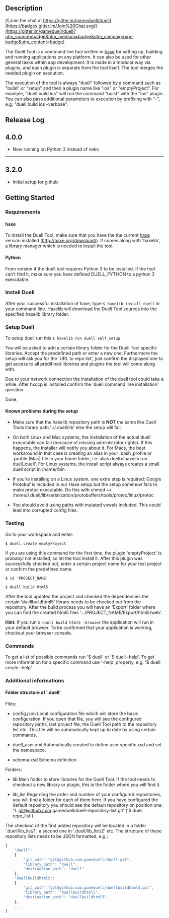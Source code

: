 ## Description

[![Join the chat at https://gitter.im/gameduell/duell](https://badges.gitter.im/Join%20Chat.svg)](https://gitter.im/gameduell/duell?utm_source=badge&utm_medium=badge&utm_campaign=pr-badge&utm_content=badge)

The Duell Tool is a command line tool written in [haxe](http://haxe.org/) for setting up, building and running applications on any platform.
It can also be used for other general tasks within app development. It is made in a modular way via plugins,
and each plugin is separate from the tool itself. The tool merges the needed plugin on execution.


The execution of the tool is always "duell" followed by a command such as "build" or "setup" and
then a plugin name like "ios" or "emptyProject". For example, "duell build ios" will run the command
"build" with the "ios" plugin. You can also pass additional parameters to
execution by prefixing with "-", e.g. "duell build ios -verbose".


## Release Log
4.0.0
----------------------------------------------
* Now running on Python 3 instead of neko
----------------------------------------------
3.2.0
----------------------------------------------
* Initial setup for github


Getting Started
----------------------------------------------

### Requirements

#### haxe
To install the Duell Tool, make sure that you have the the current [haxe](http://haxe.org/) version installed (http://haxe.org/download/). It comes along with 'haxelib', a library manager which is needed to install the tool.

#### Python
From version 4 the duell tool requires Python 3 to be installed. If the tool can't find it, make sure you have defined DUELL_PYTHON to a python 3 executable.


### Install Duell

After your successful installation of haxe, type `$ haxelib install duell` in your command line. Haxelib will download the Duell Tool sources into the specified haxelib library folder.

### Setup Duell

To setup duell run this
`$ haxelib run duell self_setup`

You will be asked to add a certain library folder for the Duell Tool specific libraries. Accept the predefined path or enter a new one.
Furthermore the setup will ask you for the 'URL to repo list', just confirm the displayed one to get access to all predifined libraries and plugins the tool will come along with. 

Due to your network connection the installation of the duell tool could take a while. After hxccp is installed confirm the 'duell command line installation' question.

Done.

#### Known problems during the setup

* Make sure that the haxelib repository path is **NOT** the same like Duell Tools library path '~/.duell/lib' else the setup will fail.

* On both Linux and Mac systems, the installation of the actual duell executable can fail (because of missing administrator rights). If this happens, the installer will notify you about it. For Macs, the best workaround in that case is creating an alias in your .bash_profile or .profile (Mac) file in your home folder, i.e. alias duell='haxelib run duell_duell'. For Linux systems, the install script always creates a small duell script in /home/<USERNAME>/bin.

* If you're installing on a Linux system, one extra step is required: Google Protobuf is included in our Haxe setup but the setup somehow fails to make protoc executable. Do this with chmod +x  /home/<USERNAME>/.duell/lib/serialization/protobuffers/tools/protoc/linux/protoc

* You should avoid using paths with mutated vowels included. This could lead into corrupted config files.


### Testing

Go to your workspace and enter:

`$ duell create emptyProject`

If you are using this command for the first time, the plugin 'emptyProject' is probabyl not installed, so let the tool install it. 
After this plugin was successfully checked out, enter a certain project name for your test project or confirm the predefined name.

`$ cd 'PROJECT_NAME'`

`$ duell build html5`

After the tool updated the project and checked the dependencies the cretain 'duellbuildhtml5' library needs to be checked out from the repository. After the build process you will have an 'Export' folder where you can find the created html5 files '.../PROJECT_NAME/Export/html5/web'.

**Hint:** If you run `$ duell build html5 -browser` the application will run in your default browser. To be confirmed that your application is working, checkout your browser console.


### Commands

To get a list of possible commands run '$ duell' or '$ duell -help'. To get more information for a specific command use '-help' property, e.g. '$ duell create -help'.


### Additional informations

#### Folder structure of '.duell'

Files:
* config.json
Local configuration file which will store the basic configuration. If you open that file, you will see the configured repository paths, last project file, the Duell Tool path to the repository list etc. This file will be automatically kept up to date by using certain commands. 

* duell_user.xml
Automatically created to define user specific xsd and set the namespace.

* schema.xsd
Schema definition.

Folders:
* lib
Main folder to store libraries for the Duell Tool. If the tool needs to checkout a new library or plugin, this is the folder where you will find it.  

* lib_list
Regarding the order and number of your configured repositories, you will find a folder for each of them here. If you have configured the default repository you should see the default repository on position one: '1. git@github.com:gameduell/duell-repository-list.git' ('$ duell repo_list')

The checkout of the first added repository will be located in a folder '.duell/lib_list/1', a second one in '.duell/lib_list/2' etc. The structure of these repository lists needs to be JSON formatted, e.g.:
```javascript
{
	"duell":
	{
		"git_path":"git@github.com:gameduell/duell.git",
		"library_path": "duell",
		"destination_path": "duell"
	},
	"duellbuildhtml5":
	{
		"git_path":"git@github.com:gameduell/duellbuildhtml5.git",
		"library_path": "duellbuildhtml5",
		"destination_path": "duellbuildhtml5"
	},
	...
}
```









